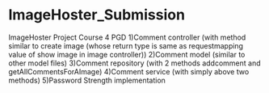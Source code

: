 # ImageHoster_Submission
ImageHoster Project Course 4 PGD
1)Comment controller (with method similar to create image (whose return type is same as requestmapping value of show image in image controller)) 
2)Comment model (similar to other model files) 
3)Comment repository (with 2 methods addcomment and getAllCommentsForAImage) 
4)Comment service (with simply above two methods) 5)Password Strength implementation
